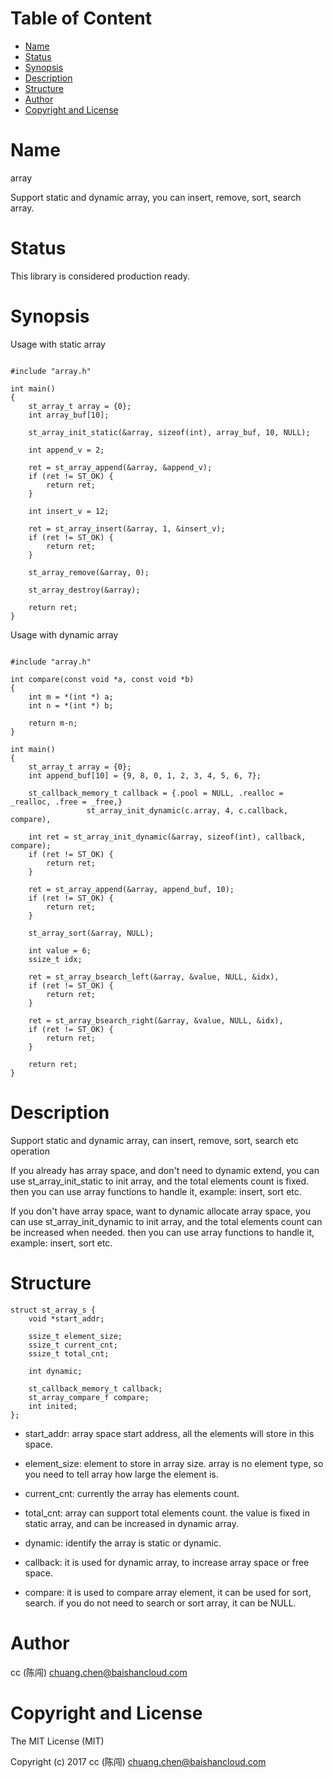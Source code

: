 <!-- START doctoc generated TOC please keep comment here to allow auto update -->
<!-- DON'T EDIT THIS SECTION, INSTEAD RE-RUN doctoc TO UPDATE -->
#   Table of Content

- [Name](#name)
- [Status](#status)
- [Synopsis](#synopsis)
- [Description](#description)
- [Structure](#structure)
- [Author](#author)
- [Copyright and License](#copyright-and-license)

<!-- END doctoc generated TOC please keep comment here to allow auto update -->

# Name

array

Support static and dynamic array, you can insert, remove, sort, search array.

# Status

This library is considered production ready.

# Synopsis

Usage with static array

```

#include "array.h"

int main()
{
    st_array_t array = {0};
    int array_buf[10];

    st_array_init_static(&array, sizeof(int), array_buf, 10, NULL);

    int append_v = 2;

    ret = st_array_append(&array, &append_v);
    if (ret != ST_OK) {
        return ret;
    }

    int insert_v = 12;

    ret = st_array_insert(&array, 1, &insert_v);
    if (ret != ST_OK) {
        return ret;
    }

    st_array_remove(&array, 0);

    st_array_destroy(&array);

    return ret;
}

```

Usage with dynamic array

```

#include "array.h"

int compare(const void *a, const void *b)
{
    int m = *(int *) a;
    int n = *(int *) b;

    return m-n;
}

int main()
{
    st_array_t array = {0};
    int append_buf[10] = {9, 8, 0, 1, 2, 3, 4, 5, 6, 7};

    st_callback_memory_t callback = {.pool = NULL, .realloc = _realloc, .free = _free,}
                 st_array_init_dynamic(c.array, 4, c.callback, compare),

    int ret = st_array_init_dynamic(&array, sizeof(int), callback, compare);
    if (ret != ST_OK) {
        return ret;
    }

    ret = st_array_append(&array, append_buf, 10);
    if (ret != ST_OK) {
        return ret;
    }

    st_array_sort(&array, NULL);

    int value = 6;
    ssize_t idx;

    ret = st_array_bsearch_left(&array, &value, NULL, &idx),
    if (ret != ST_OK) {
        return ret;
    }

    ret = st_array_bsearch_right(&array, &value, NULL, &idx),
    if (ret != ST_OK) {
        return ret;
    }

    return ret;
}
```

# Description

Support static and dynamic array, can insert, remove, sort, search etc operation

If you already has array space, and don't need to dynamic extend,
you can use st_array_init_static to init array, and the total elements count is fixed.
then you can use array functions to handle it, example: insert, sort etc.

If you don't have array space, want to dynamic allocate array space,
you can use st_array_init_dynamic to init array,
and the total elements count can be increased when needed.
then you can use array functions to handle it, example: insert, sort etc.

# Structure

```
struct st_array_s {
    void *start_addr;

    ssize_t element_size;
    ssize_t current_cnt;
    ssize_t total_cnt;

    int dynamic;

    st_callback_memory_t callback;
    st_array_compare_f compare;
    int inited;
};
```

- start_addr: array space start address, all the elements will store in this space.

- element_size: element to store in array size. array is no element type,
    so you need to tell array how large the element is.

- current_cnt: currently the array has elements count.

- total_cnt: array can support total elements count. the value is fixed in static array,
    and can be increased in dynamic array.

- dynamic: identify the array is static or dynamic.

- callback: it is used for dynamic array, to increase array space or free space.

- compare: it is used to compare array element, it can be used for sort, search.
    if you do not need to search or sort array, it can be NULL.

# Author

cc (陈闯) <chuang.chen@baishancloud.com>

# Copyright and License

The MIT License (MIT)

Copyright (c) 2017 cc (陈闯) <chuang.chen@baishancloud.com>
